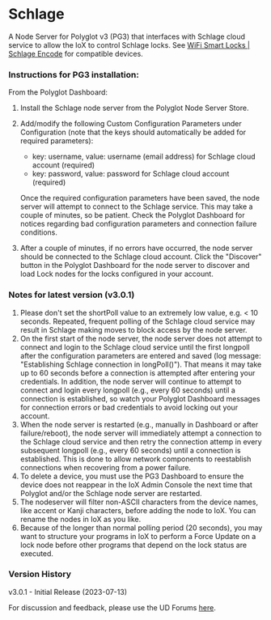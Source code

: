 # Schlage
A Node Server for Polyglot v3 (PG3) that interfaces with Schlage cloud service to allow the IoX to control Schlage locks. See <a href="https://www.schlage.com/en/home/products/products-smart-locks/schlage-encode/wifi-smart-lock-listing.html" target="_blank">WiFi Smart Locks | Schlage Encode</a> for compatible devices.

### Instructions for PG3 installation:

From the Polyglot Dashboard:
1. Install the Schlage node server from the Polyglot Node Server Store.
2. Add/modify the following Custom Configuration Parameters under Configuration (note that the keys should automatically be added for required parameters):
    
    - key: username, value: username (email address) for Schlage cloud account (required)
    - key: password, value: password for Schlage cloud account (required)
    
    Once the required configuration parameters have been saved, the node server will attempt to connect to the Schlage service. This may take a couple of minutes, so be patient.  Check the Polyglot Dashboard for notices regarding bad configuration parameters and connection failure conditions.
3. After a couple of minutes, if no errors have occurred, the node server should be connected to the Schlage cloud account. Click the "Discover" button in the Polyglot Dashboard for the node server to discover and load Lock nodes for the locks configured in your account.

### Notes for latest version (v3.0.1)

1. Please don't set the shortPoll value to an extremely low value, e.g. < 10 seconds. Repeated, frequent polling of the Schlage cloud service may result in Schlage making moves to block access by the node server.
2. On the first start of the node server, the node server does not attempt to connect and login to the Schlage cloud service until the first longpoll after the configuration parameters are entered and saved (log message: "Establishing Schlage connection in longPoll()"). That means it may take up to 60 seconds before a connection is attempted after entering your credentials. In addition, the node server will continue to attempt to connect and login every longpoll (e.g., every 60 seconds) until a connection is established, so watch your Polyglot Dashboard messages for connection errors or bad credentials to avoid locking out your account.
3. When the node server is restarted (e.g., manually in Dashboard or after failure/reboot), the node server will immediately attempt a connection to the Schlage cloud service and then retry the connection attemp in every subsequent longpoll (e.g., every 60 seconds) until a connection is established. This is done to allow network components to reestablish connections when recovering from a power failure. 
7. To delete a device, you must use the PG3 Dashboard to ensure the device does not reappear in the IoX Admin Console the next time that Polyglot and/or the Schlage node server are restarted.
8. The nodeserver will filter non-ASCII characters from the device names, like accent or Kanji characters, before adding the node to IoX. You can rename the nodes in IoX as you like.
9. Because of the longer than normal polling period (20 seconds), you may want to structure your programs in IoX to perform a Force Update on a lock node before other programs that depend on the lock status are executed.

### Version History
v3.0.1 - Initial Release (2023-07-13)

For discussion and feedback, please use the UD Forums <a href="https://forum.universal-devices.com/forum/328-myq/" target="_blank">here</a>.
